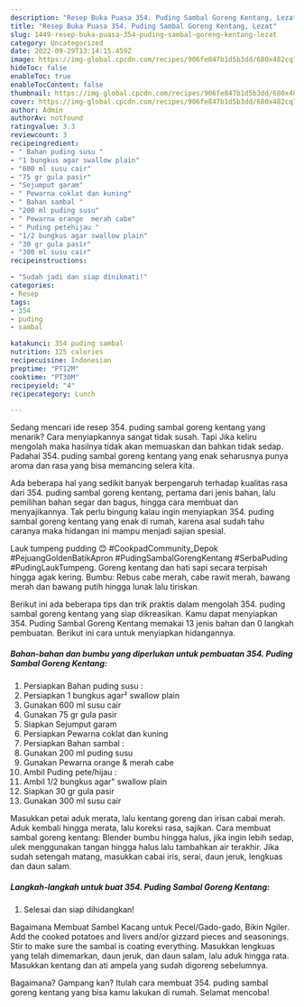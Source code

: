 ```yaml
---
description: "Resep Buka Puasa 354. Puding Sambal Goreng Kentang, Lezat"
title: "Resep Buka Puasa 354. Puding Sambal Goreng Kentang, Lezat"
slug: 1449-resep-buka-puasa-354-puding-sambal-goreng-kentang-lezat
category: Uncategorized
date: 2022-09-29T13:14:15.459Z
image: https://img-global.cpcdn.com/recipes/906fe847b1d5b3dd/680x482cq70/354-puding-sambal-goreng-kentang-foto-resep-utama.jpg
hideToc: false
enableToc: true
enableTocContent: false
thumbnail: https://img-global.cpcdn.com/recipes/906fe847b1d5b3dd/680x482cq70/354-puding-sambal-goreng-kentang-foto-resep-utama.jpg
cover: https://img-global.cpcdn.com/recipes/906fe847b1d5b3dd/680x482cq70/354-puding-sambal-goreng-kentang-foto-resep-utama.jpg
author: Admin
authorAv: notfound
ratingvalue: 3.3
reviewcount: 3
recipeingredient:
- " Bahan puding susu "
- "1 bungkus agar swallow plain"
- "600 ml susu cair"
- "75 gr gula pasir"
- "Sejumput garam"
- " Pewarna coklat dan kuning"
- " Bahan sambal "
- "200 ml puding susu"
- " Pewarna orange  merah cabe"
- " Puding petehijau "
- "1/2 bungkus agar swallow plain"
- "30 gr gula pasir"
- "300 ml susu cair"
recipeinstructions:

- "Sudah jadi dan siap dinikmati!"
categories:
- Resep
tags:
- 354
- puding
- sambal

katakunci: 354 puding sambal 
nutrition: 125 calories
recipecuisine: Indonesian
preptime: "PT12M"
cooktime: "PT30M"
recipeyield: "4"
recipecategory: Lunch

---
```



Sedang mencari ide resep 354. puding sambal goreng kentang yang menarik? Cara menyiapkannya sangat tidak susah. Tapi Jika keliru mengolah maka hasilnya tidak akan memuaskan dan bahkan tidak sedap. Padahal 354. puding sambal goreng kentang yang enak seharusnya punya aroma dan rasa yang bisa memancing selera kita.


Ada beberapa hal yang sedikit banyak berpengaruh terhadap kualitas rasa dari 354. puding sambal goreng kentang, pertama dari jenis bahan, lalu pemilihan bahan segar dan bagus, hingga cara membuat dan menyajikannya. Tak perlu bingung kalau ingin menyiapkan 354. puding sambal goreng kentang yang enak di rumah, karena asal sudah tahu caranya maka hidangan ini mampu menjadi sajian spesial.

Lauk tumpeng pudding 😊 #CookpadCommunity_Depok #PejuangGoldenBatikApron #PudingSambalGorengKentang #SerbaPuding #PudingLaukTumpeng. Goreng kentang dan hati sapi secara terpisah hingga agak kering. Bumbu: Rebus cabe merah, cabe rawit merah, bawang merah dan bawang putih hingga lunak lalu tiriskan.


Berikut ini ada beberapa tips dan trik praktis dalam mengolah 354. puding sambal goreng kentang yang siap dikreasikan. Kamu dapat menyiapkan 354. Puding Sambal Goreng Kentang memakai 13 jenis bahan dan 0 langkah pembuatan. Berikut ini cara untuk menyiapkan hidangannya.

<!--inarticleads1-->

##### Bahan-bahan dan bumbu yang diperlukan untuk pembuatan 354. Puding Sambal Goreng Kentang:

1. Persiapkan  Bahan puding susu :
1. Persiapkan 1 bungkus agar² swallow plain
1. Gunakan 600 ml susu cair
1. Gunakan 75 gr gula pasir
1. Siapkan Sejumput garam
1. Persiapkan  Pewarna coklat dan kuning
1. Persiapkan  Bahan sambal :
1. Gunakan 200 ml puding susu
1. Gunakan  Pewarna orange &amp; merah cabe
1. Ambil  Puding pete/hijau :
1. Ambil 1/2 bungkus agar&#34; swallow plain
1. Siapkan 30 gr gula pasir
1. Gunakan 300 ml susu cair


Masukkan petai aduk merata, lalu kentang goreng dan irisan cabai merah. Aduk kembali hingga merata, lalu koreksi rasa, sajikan. Cara membuat sambal goreng kentang: Blender bumbu hingga halus, jika ingin lebih sedap, ulek menggunakan tangan hingga halus lalu tambahkan air terakhir. Jika sudah setengah matang, masukkan cabai iris, serai, daun jeruk, lengkuas dan daun salam. 

<!--inarticleads2-->

##### Langkah-langkah untuk buat 354. Puding Sambal Goreng Kentang:


1. Selesai dan siap dihidangkan!

Bagaimana Membuat Sambel Kacang untuk Pecel/Gado-gado, Bikin Ngiler. Add the cooked potatoes and livers and/or gizzard pieces and seasonings. Stir to make sure the sambal is coating everything. Masukkan lengkuas yang telah dimemarkan, daun jeruk, dan daun salam, lalu aduk hingga rata. Masukkan kentang dan ati ampela yang sudah digoreng sebelumnya. 

Bagaimana? Gampang kan? Itulah cara membuat 354. puding sambal goreng kentang yang bisa kamu lakukan di rumah. Selamat mencoba!
